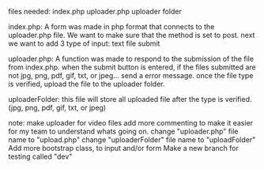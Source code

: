 files needed:
			index.php
			uploader.php
			uploader folder



index.php:
A form was made in php format that connects to the uploader.php file.
We want to make sure that the method is set to post.
next we want to add 3 type of input:
			text
			file
			submit



uploader.php:
A function was made to respond to the submission of the file from index.php.
when the submit button is entered,
if the files submitted are not jpg, png, pdf, gif, txt, or jpeg... send a error message.
once the file type is verified, upload the file to the uploader folder.



uploaderFolder:
this file will store all uploaded file after the type is verified. (jpg, png, pdf, gif, txt, or jpeg)

note:
	make uploader for video files
	add more commenting to make it easier for my team to understand whats going on.
	change "uploader.php" file name to "upload.php"
	change "uploaderFolder" file name to "uploadFolder"
	Add more bootstrap class, to input and/or form
	Make a new branch for testing called "dev"
